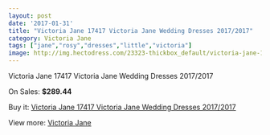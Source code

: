 ```yaml
---
layout: post
date: '2017-01-31'
title: "Victoria Jane 17417 Victoria Jane Wedding Dresses 2017/2017"
category: Victoria Jane
tags: ["jane","rosy","dresses","little","victoria"]
image: http://img.hectodress.com/23323-thickbox_default/victoria-jane-17417-victoria-jane-wedding-dresses-2012-2013.jpg
---
```

Victoria Jane 17417 Victoria Jane Wedding Dresses 2017/2017

On Sales: **$289.44**
<a href="https://www.hectodress.com/victoria-jane/10793-victoria-jane-17417-victoria-jane-wedding-dresses-2012-2013.html"><amp-img layout="responsive" width="600" height="600" src="//img.hectodress.com/23323-thickbox_default/victoria-jane-17417-victoria-jane-wedding-dresses-2012-2013.jpg" alt="Victoria Jane 17417 Victoria Jane Wedding Dresses 2017/2017 0" /></a>
<a href="https://www.hectodress.com/victoria-jane/10793-victoria-jane-17417-victoria-jane-wedding-dresses-2012-2013.html"><amp-img layout="responsive" width="600" height="600" src="//img.hectodress.com/23325-thickbox_default/victoria-jane-17417-victoria-jane-wedding-dresses-2012-2013.jpg" alt="Victoria Jane 17417 Victoria Jane Wedding Dresses 2017/2017 1" /></a>
<a href="https://www.hectodress.com/victoria-jane/10793-victoria-jane-17417-victoria-jane-wedding-dresses-2012-2013.html"><amp-img layout="responsive" width="600" height="600" src="//img.hectodress.com/23324-thickbox_default/victoria-jane-17417-victoria-jane-wedding-dresses-2012-2013.jpg" alt="Victoria Jane 17417 Victoria Jane Wedding Dresses 2017/2017 2" /></a>

Buy it: [Victoria Jane 17417 Victoria Jane Wedding Dresses 2017/2017](https://www.hectodress.com/victoria-jane/10793-victoria-jane-17417-victoria-jane-wedding-dresses-2012-2013.html "Victoria Jane 17417 Victoria Jane Wedding Dresses 2017/2017")

View more: [Victoria Jane](https://www.hectodress.com/172-victoria-jane "Victoria Jane")